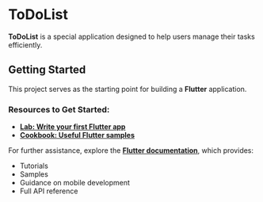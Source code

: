 # ToDoList

**ToDoList** is a special application designed to help users manage their tasks efficiently.

## Getting Started

This project serves as the starting point for building a **Flutter** application.

### Resources to Get Started:

- **[Lab: Write your first Flutter app](https://flutter.dev/docs/get-started/codelab)**
- **[Cookbook: Useful Flutter samples](https://flutter.dev/docs/cookbook)**

For further assistance, explore the **[Flutter documentation](https://flutter.dev/docs)**, which provides:
- Tutorials
- Samples
- Guidance on mobile development
- Full API reference
